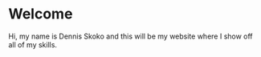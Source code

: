 # Welcome
Hi, my name is Dennis Skoko and this will be my website where I show off all of my skills.
